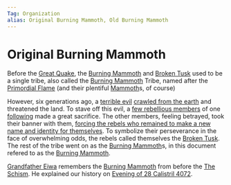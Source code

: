 ```yaml
---
Tag: Organization
alias: Original Burning Mammoth, Old Burning Mammoth
---
```

# Original Burning Mammoth
Before the [Great Quake](../History/Great-Quake.md), the [Burning Mammoth](Burning-Mammoth.md) and [Broken Tusk](Broken-Tusk.md) used to be a single tribe, also called the [Burning Mammoth](Burning-Mammoth.md) Tribe, named after the [Primordial Flame](../Notions/Artifacts/Primordial-Flame.md) (and their plentiful [Mammoth](../NPCs/Fauna/Mammoth.md)s, of course)

However, six generations ago, a [terrible evil](../Notions/Demon.md) [crawled from the earth](../History/Great-Quake.md) and threatened the land. To stave off this evil, a [few rebellious members](Broken-Tusk.md) of one [following](../Notions/Following.md) made a great sacrifice. The other members, feeling betrayed, took their banner with them, [forcing the rebels who remained to make a new name and identity for themselves](../History/The-Schism.md). To symbolize their perseverance in the face of overwhelming odds, the rebels called themselves the [Broken Tusk](Broken-Tusk.md). The rest of the tribe went on as the [Burning Mammoth](Burning-Mammoth.md)s, in this document refered to as the [Burning Mammoth](Burning-Mammoth.md). 

[Grandfather Eiwa](../NPCs/Broken-Tusk/Grandfather-Eiwa.md) remembers the [Burning Mammoth](../../../../..//questforthefrozenflame/docs/Backstory/Organizations/Original-Burning-Mammoth.md) from before the [The Schism](../History/The-Schism.md). He explained our history on [Evening of 28 Calistril 4072](../../Playing-Notes/Session-2.md#Evening%20of%2028%20Calistril%204072). 
